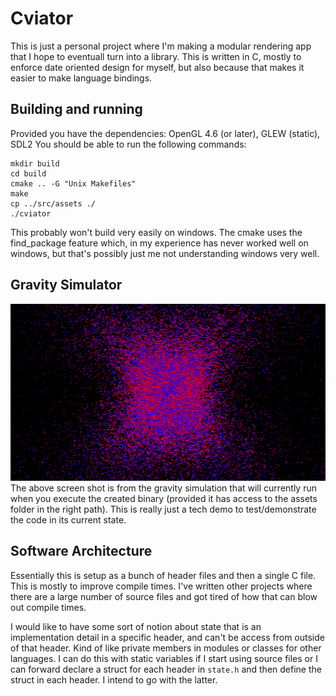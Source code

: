 # Cviator
This is just a personal project where I'm making a modular rendering app that I hope to eventuall turn into a library. This
is written in C, mostly to enforce date oriented design for myself, but also because that makes it easier to make
language bindings.

## Building and running
Provided you have the dependencies: OpenGL 4.6 (or later), GLEW (static), SDL2
You should be able to run the following commands:

```
mkdir build
cd build
cmake .. -G "Unix Makefiles"
make
cp ../src/assets ./
./cviator
```

This probably won't build very easily on windows. The cmake uses the find_package feature which,
in my experience has never worked well on windows, but that's possibly just me not understanding
windows very well.

## Gravity Simulator
![alt text](./screenshots/gravity_sim_screenshot.png "gravity simulation screenshot")
The above screen shot is from the gravity simulation that will currently run when you execute
the created binary (provided it has access to the assets folder in the right path). This is
really just a tech demo to test/demonstrate the code in its current state.

## Software Architecture
Essentially this is setup as a bunch of header files and then a single C file. This is mostly
to improve compile times. I've written other projects where there are a large number of source files
and got tired of how that can blow out compile times.

I would like to have some sort of notion about state that is an implementation detail in a specific
header, and can't be access from outside of that header. Kind of like private members in modules or
classes for other languages. I can do this with static variables if I start using source files or I
can forward declare a struct for each header in `state.h` and then define the struct in each header.
I intend to go with the latter.
